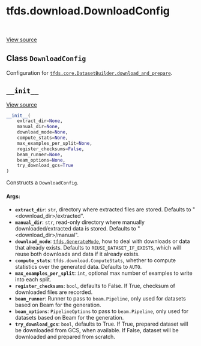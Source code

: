 <div itemscope itemtype="http://developers.google.com/ReferenceObject">
<meta itemprop="name" content="tfds.download.DownloadConfig" />
<meta itemprop="path" content="Stable" />
<meta itemprop="property" content="__init__"/>
</div>

# tfds.download.DownloadConfig

<!-- Insert buttons -->

<table class="tfo-notebook-buttons tfo-api" align="left">
</table>

<a target="_blank" href="https://github.com/tensorflow/datasets/tree/master/tensorflow_datasets/core/download/download_manager.py">View
source</a>

## Class `DownloadConfig`

<!-- Start diff -->

Configuration for
<a href="../../tfds/core/DatasetBuilder.md#download_and_prepare"><code>tfds.core.DatasetBuilder.download_and_prepare</code></a>.

<!-- Placeholder for "Used in" -->


<h2 id="__init__"><code>__init__</code></h2>

<a target="_blank" href="https://github.com/tensorflow/datasets/tree/master/tensorflow_datasets/core/download/download_manager.py">View
source</a>

```python
__init__(
    extract_dir=None,
    manual_dir=None,
    download_mode=None,
    compute_stats=None,
    max_examples_per_split=None,
    register_checksums=False,
    beam_runner=None,
    beam_options=None,
    try_download_gcs=True
)
```

Constructs a `DownloadConfig`.

#### Args:

*   <b>`extract_dir`</b>: `str`, directory where extracted files are stored.
    Defaults to "<download_dir>/extracted".
*   <b>`manual_dir`</b>: `str`, read-only directory where manually
    downloaded/extracted data is stored. Defaults to "<download_dir>/manual".
*   <b>`download_mode`</b>:
    <a href="../../tfds/download/GenerateMode.md"><code>tfds.GenerateMode</code></a>,
    how to deal with downloads or data that already exists. Defaults to
    `REUSE_DATASET_IF_EXISTS`, which will reuse both downloads and data if it
    already exists.
*   <b>`compute_stats`</b>: `tfds.download.ComputeStats`, whether to compute
    statistics over the generated data. Defaults to `AUTO`.
*   <b>`max_examples_per_split`</b>: `int`, optional max number of examples to
    write into each split.
*   <b>`register_checksums`</b>: `bool`, defaults to False. If True, checksum of
    downloaded files are recorded.
*   <b>`beam_runner`</b>: Runner to pass to `beam.Pipeline`, only used for
    datasets based on Beam for the generation.
*   <b>`beam_options`</b>: `PipelineOptions` to pass to `beam.Pipeline`, only
    used for datasets based on Beam for the generation.
*   <b>`try_download_gcs`</b>: `bool`, defaults to True. If True, prepared
    dataset will be downloaded from GCS, when available. If False, dataset will
    be downloaded and prepared from scratch.
